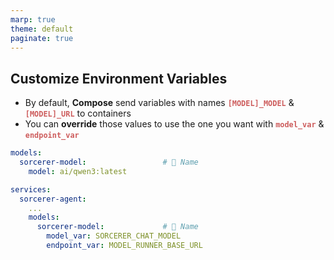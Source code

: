 ```yaml
---
marp: true
theme: default
paginate: true
---
```

<style>
.dodgerblue {
  color: dodgerblue;
}
.indianred {
  color: indianred;
}
</style>
## Customize Environment Variables
- By default, **Compose** send variables with names <span class="indianred">**`[MODEL]_MODEL`**</span> & <span class="indianred">**`[MODEL]_URL`**</span> to containers
- You can **override** those values to use the one you want with <span class="indianred">**`model_var`**</span> & <span class="indianred">**`endpoint_var`**</span>

```yaml
models:                         
  sorcerer-model:                 # 🧙 Name
    model: ai/qwen3:latest      

services:
  sorcerer-agent:
    ...
    models:
      sorcerer-model:             # 🧙 Name
        model_var: SORCERER_CHAT_MODEL
        endpoint_var: MODEL_RUNNER_BASE_URL
```
